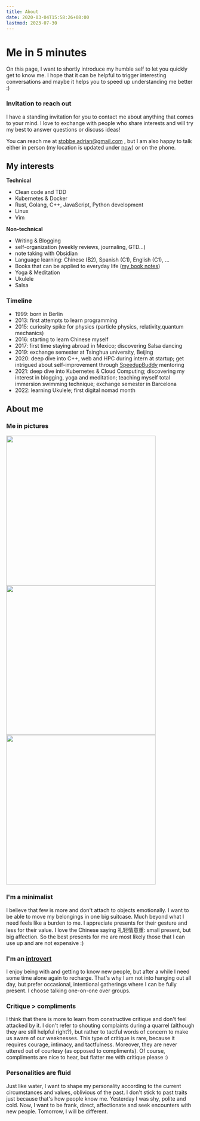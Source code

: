 ```yaml
---
title: About
date: 2020-03-04T15:58:26+08:00
lastmod: 2023-07-30
---
```


# Me in 5 minutes

On this page, I want to shortly introduce my humble self to let you quickly get to know me. I hope that it can be helpful to trigger interesting conversations and maybe it helps you to speed up understanding me better :)

### Invitation to reach out

I have a standing invitation for you to contact me about anything that comes to your mind. I love to exchange with people who share interests and will try my best to answer questions or discuss ideas!

You can reach me at stobbe.adrian@gmail.com , but I am also happy to talk either in person (my location is updated under [now](/now)) or on the phone.


## My interests
**Technical**

- Clean code and TDD
- Kubernetes & Docker
- Rust, Golang, C++, JavaScript, Python development
- Linux
- Vim

**Non-technical**

- Writing & Blogging
- self-organization (weekly reviews, journaling, GTD...)
- note taking with Obsidian
- Language learning: Chinese (B2), Spanish (C1), English (C1), ...
- Books that can be applied to everyday life ([my book notes](/books))
- Yoga & Meditation
- Ukulele
- Salsa

### Timeline

- 1999: born in Berlin
- 2013: first attempts to learn programming
- 2015: curiosity spike for physics (particle physics, relativity,quantum mechanics)
- 2016: starting to learn Chinese myself
- 2017: first time staying abroad in Mexico; discovering Salsa dancing
- 2019: exchange semester at Tsinghua university, Beijing
- 2020: deep dive into C++, web and HPC during intern at startup; get intrigued about self-improvement through [SpeedupBuddy](https://speedupbuddy.de/) mentoring
- 2021: deep dive into Kubernetes & Cloud Computing; discovering my interest in blogging, yoga and meditation; teaching myself total immersion swimming technique; exchange semester in Barcelona
- 2022: learning Ukulele; first digital nomad month

## About me
### Me in pictures

<img src="/images/about/thinking.jpeg" width="400">
<img src="/images/about/beach.jpeg" width="400">
<img src="/images/about/active.jpeg" width="400">


### I'm a minimalist

I believe that few is more and don't attach to objects emotionally. I want to be able to move my belongings in one big suitcase. Much beyond what I need feels like a burden to me.
I appreciate presents for their gesture and less for their value. I love the Chinese saying 礼轻情意重: small present, but big affection. So the best presents for me are most likely those that I can use up and are not expensive :)

### I'm an [introvert](https://www.verywellmind.com/signs-you-are-an-introvert-2795427)

I enjoy being with and getting to know new people, but after a while I need some time alone again to recharge. That's why I am not into hanging out all day, but prefer occasional, intentional gatherings where I can be fully present. I choose talking one-on-one over groups.

### Critique > compliments

I think that there is more to learn from constructive critique and don't feel attacked by it. I don't refer to shouting complaints during a quarrel (although they are still helpful right?), but rather to tactful words of concern to make us aware of our weaknesses. This type of critique is rare, because it requires courage, intimacy, and tactfulness. Moreover, they are never uttered out of courtesy (as opposed to compliments). Of course, compliments are nice to hear, but flatter me with critique please :)

### Personalities are fluid

Just like water, I want to shape my personality according to the current circumstances and values, oblivious of the past. I don't stick to past traits just because that's how people know me. Yesterday I was shy, polite and cold. Now, I want to be frank, direct, affectionate and seek encounters with new people. Tomorrow, I will be different.

<!-- ### I want to be productive everyday

I have a slight obsession to feel productive every day. It is not as extreme that I enjoy working the whole day, but I have the urge to do something that brings me closer to my goals. I found that I am most productive in the early morning hours. -->
